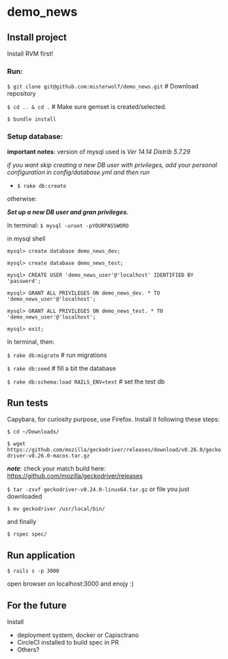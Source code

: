 # demo_news

## Install project
Install RVM first!

### Run:
`$ git clone git@github.com:misterwolf/demo_news.git` # Download repository

`$ cd .. & cd .` # Make sure gemset is created/selected.

`$ bundle install`

### Setup database:

**important notes**: version of mysql used is _Ver 14.14 Distrib 5.7.29_

_if you want skip creating a new DB user with privileges, add your personal configuration in *config/database.yml* and then run_ 
   - `$ rake db:create`

otherwise:

***Set up a new DB user and gran privileges.***

In terminal:
`$ mysql -uroot -pYOURPASSWORD`

in mysql shell

`mysql> create database demo_news_dev;`

`mysql> create database demo_news_test;`

`mysql> CREATE USER 'demo_news_user'@'localhost' IDENTIFIED BY 'password';`

`mysql> GRANT ALL PRIVILEGES ON demo_news_dev. * TO 'demo_news_user'@'localhost';`

`mysql> GRANT ALL PRIVILEGES ON demo_news_test. * TO 'demo_news_user'@'localhost';`

`mysql> exit;`

In terminal, then:

`$ rake db:migrate` # run migrations

`$ rake db:seed` # fill a bit the database

`$ rake db:schema:load RAILS_ENV=test` # set the test db

## Run tests

Capybara, for curiosity purpose, use Firefox. Install it following these steps:

`$ cd ~/Downloads/`

`$ wget https://github.com/mozilla/geckodriver/releases/download/v0.26.0/geckodriver-v0.26.0-macos.tar.gz`

***note***: check your match build here: https://github.com/mozilla/geckodriver/releases

`$ tar -zxvf geckodriver-v0.24.0-linux64.tar.gz` or file you just downloaded

`$ mv geckodriver /usr/local/bin/`

and finally

`$ rspec spec/`

## Run application

`$ rails s -p 3000`

open browser on localhost:3000 and enojy :)



## For the future
 Install
  - deployment system, docker or Capisctrano
  - CircleCI installed to build spec in PR
  - Others?
